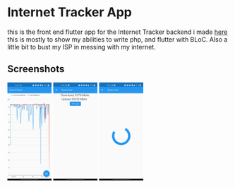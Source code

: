 # Internet Tracker App
this is the front end flutter app for the Internet Tracker backend i made [here](https://github.com/fred441a/internet-tracker)
this is mostly to show my abilities to write php, and flutter with BLoC.
Also a little bit to bust my ISP in messing with my internet.

## Screenshots
<p float="left">
  <img src="https://raw.githubusercontent.com/fred441a/internet_tracker_app/master/Screenshots/Screenshot1.jpg" width="100">
  <img src="https://raw.githubusercontent.com/fred441a/internet_tracker_app/master/Screenshots/Screenshot2.jpg" width="100">
  <img src="https://raw.githubusercontent.com/fred441a/internet_tracker_app/master/Screenshots/Screenshot3.jpg" width="100">
</p> 


